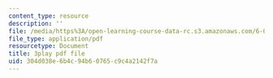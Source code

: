 ```yaml
---
content_type: resource
description: ''
file: /media/https%3A/open-learning-course-data-rc.s3.amazonaws.com/6-004-computation-structures-spring-2017/304d038e6b4c94b60765c9c4a2142f7a_J5Mg_tqT18g.pdf
file_type: application/pdf
resourcetype: Document
title: 3play pdf file
uid: 304d038e-6b4c-94b6-0765-c9c4a2142f7a
---
```


